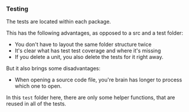 ### Testing

The tests are located within each package.

This has the following advantages, as opposed to a src
and a test folder:

-   You don't have to layout the same folder structure twice
-   It's clear what has test test coverage and where it's missing
-   If you delete a unit, you also delete the tests for it right away.

But it also brings some disadvantages:

-   When opening a source code file, you're brain has longer to process
which one to open.

In this `test` folder here, there are only some helper functions,
that are reused in all of the tests.
